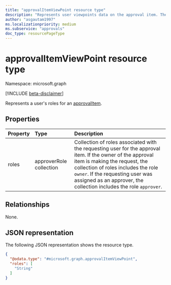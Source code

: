 ```yaml
---
title: "approvalItemViewPoint resource type"
description: "Represents user viewpoints data on the approval item. The data includes the user's roles regarding the approval item."
author: "asgautam1997"
ms.localizationpriority: medium
ms.subservice: "approvals"
doc_type: resourcePageType
---
```


# approvalItemViewPoint resource type

Namespace: microsoft.graph

[!INCLUDE [beta-disclaimer](../../includes/beta-disclaimer.md)]

Represents a user's roles for an [approvalItem](../resources/approvalitem.md).

## Properties
|Property|Type|Description|
|:---|:---|:---|
|roles|approverRole collection|Collection of roles associated with the requesting user for the approval item. If the owner of the approval item is making the request, the collection of roles includes the role `owner`. If the requesting user was assigned as an approver, the collection includes the role `approver`.|

## Relationships
None.

## JSON representation
The following JSON representation shows the resource type.
<!-- {
  "blockType": "resource",
  "@odata.type": "microsoft.graph.approvalItemViewPoint"
}
-->
``` json
{
  "@odata.type": "#microsoft.graph.approvalItemViewPoint",
  "roles": [
    "String"
  ]
}
```

